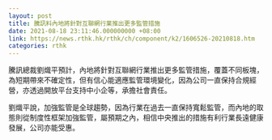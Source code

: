 ```yaml
---
layout: post
title: 騰訊料內地將針對互聯網行業推出更多監管措施
date: 2021-08-18 23:11:46.000000000 +08:00
link: https://news.rthk.hk/rthk/ch/component/k2/1606526-20210818.htm
categories: rthk
---
```


騰訊總裁劉熾平預計，內地將針對互聯網行業推出更多監管措施，覆蓋不同板塊，為短期帶來不確定性，但有信心能適應監管環境變化，因為公司一直保持合規經營，亦透過開放平台支持中小企等，承擔社會責任。

劉熾平說，加強監管是全球趨勢，因為行業在過去一直保持寬鬆監管，而內地的取態則從制度性框架加強監管，屬預期之內，相信中央推出的措施有利行業長遠健康發展，公司亦能受惠。
